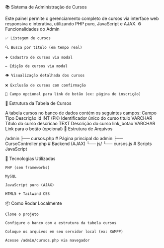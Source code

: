 📚 Sistema de Administração de Cursos

Este painel permite o gerenciamento completo de cursos via interface web responsiva e interativa, utilizando PHP puro, JavaScript e AJAX.
⚙️ Funcionalidades do Admin

    ✅ Listagem de cursos

    🔍 Busca por título (em tempo real)

    ➕ Cadastro de cursos via modal

    ✏️ Edição de cursos via modal

    👁️ Visualização detalhada dos cursos

    ❌ Exclusão de cursos com confirmação

    🔗 Campo opcional para link de botão (ex: página de inscrição)

🧱 Estrutura da Tabela de Cursos

A tabela cursos no banco de dados contém os seguintes campos:
Campo	Tipo	Descrição
id	INT (PK)	Identificador único do curso
titulo	VARCHAR	Título do curso
descricao	TEXT	Descrição do curso
link_botao	VARCHAR	Link para o botão (opcional)
📁 Estrutura de Arquivos

/admin
  ├── cursos.php               # Página principal do admin
  ├── CursoController.php      # Backend (AJAX)
  └── js/
      └── cursos.js            # Scripts JavaScript

🚀 Tecnologias Utilizadas

    PHP (sem frameworks)

    MySQL

    JavaScript puro (AJAX)

    HTML5 + Tailwind CSS

📦 Como Rodar Localmente

    Clone o projeto

    Configure o banco com a estrutura da tabela cursos

    Coloque os arquivos em seu servidor local (ex: XAMPP)

    Acesse /admin/cursos.php via navegador